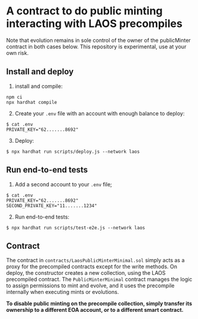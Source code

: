 # A contract to do public minting interacting with LAOS precompiles

Note that evolution remains in sole control of the owner of the publicMinter contract in both cases below.
This repository is experimental, use at your own risk.

## Install and deploy

1. install and compile:
```shell
npm ci
npx hardhat compile
```

2. Create your `.env` file with an account with enough balance to deploy:
```shell
$ cat .env
PRIVATE_KEY="62.......8692"
```
3. Deploy:
```shell
$ npx hardhat run scripts/deploy.js --network laos
```

## Run end-to-end tests

1. Add a second account to your `.env` file;
```shell
$ cat .env
PRIVATE_KEY="62.......8692"
SECOND_PRIVATE_KEY="11.......1234"
```
2. Run end-to-end tests:
```shell
$ npx hardhat run scripts/test-e2e.js --network laos
```

## Contract

The contract in `contracts/LaosPublicMinterMinimal.sol` simply acts as a proxy for the precompiled contracts except for the write methods. On deploy, the constructor creates a new collection, using the LAOS precompiled contract. The `PublicMinterMinimal` contract manages the logic to assign permissions to mint and evolve, and it uses the precompile internally when executing mints or evolutions. 

**To disable public minting on the precompile collection, simply transfer its ownership to a different EOA account, or to a different smart contract.**